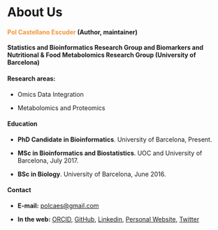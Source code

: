 # About Us

#### <span style="color:#f49338">Pol Castellano Escuder</span> (Author, maintainer)

**Statistics and Bioinformatics Research Group and Biomarkers and Nutritional & Food Metabolomics Research Group (University of Barcelona)**

#### Research areas:

  - Omics Data Integration  

  - Metabolomics and Proteomics  

#### Education

  - **PhD Candidate in Bioinformatics**. University of Barcelona, Present.       

  - **MSc in Bioinformatics and Biostatistics**. UOC and University of Barcelona, July 2017.

  - **BSc in Biology**. University of Barcelona, June 2016.

#### Contact

  - **E-mail:** polcaes@gmail.com    
  
  - **In the web:** [ORCID](https://orcid.org/0000-0001-6466-877X), [GitHub](https://github.com/pcastellanoescuder), [Linkedin](https://www.linkedin.com/in/pol-castellano-escuder-50bb10127/), [Personal Website](https://pcastellanoescuder.github.io), [Twitter](https://twitter.com/polcastellano_)   
